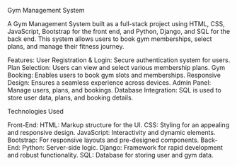 Gym Management System

A Gym Management System built as a full-stack project using HTML, CSS, JavaScript, Bootstrap for the front end, and Python, Django, and SQL for the back end. This system allows users to book gym memberships, select plans, and manage their fitness journey.

Features:
            User Registration & Login: Secure authentication system for users.
            Plan Selection: Users can view and select various membership plans.
            Gym Booking: Enables users to book gym slots and memberships.
            Responsive Design: Ensures a seamless experience across devices.
            Admin Panel: Manage users, plans, and bookings.
            Database Integration: SQL is used to store user data, plans, and booking details.


Technologies Used

Front-End:
            HTML: Markup structure for the UI.
            CSS: Styling for an appealing and responsive design.
            JavaScript: Interactivity and dynamic elements.
            Bootstrap: For responsive layouts and pre-designed components.
Back-End:
            Python: Server-side logic.
            Django: Framework for rapid development and robust functionality.
            SQL: Database for storing user and gym data.

